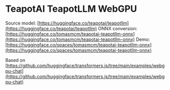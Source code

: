 # TeapotAI TeapotLLM WebGPU

Source model: [https://huggingface.co/teapotai/teapotllm](https://huggingface.co/teapotai/teapotllm)
ONNX conversion: [https://huggingface.co/tomasmcm/teapotai-teapotllm-onnx](https://huggingface.co/tomasmcm/teapotai-teapotllm-onnx)
Demo: [https://huggingface.co/spaces/tomasmcm/teapotai-teapotllm-onnx](https://huggingface.co/spaces/tomasmcm/teapotai-teapotllm-onnx)

Based on [https://github.com/huggingface/transformers.js/tree/main/examples/webgpu-chat](https://github.com/huggingface/transformers.js/tree/main/examples/webgpu-chat)
